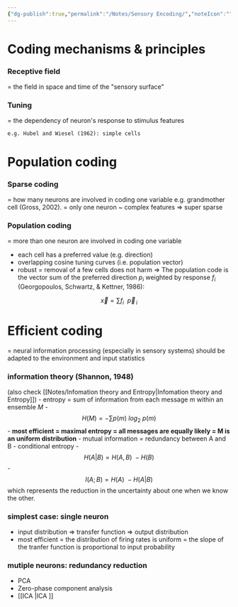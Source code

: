 ```yaml
---
{"dg-publish":true,"permalink":"/Notes/Sensory Encoding/","noteIcon":""}
---
```



# Coding mechanisms & principles

### Receptive field 
= the field in space and time of the "sensory surface"
### Tuning 
= the dependency of neuron's response to stimulus features

	e.g. Hubel and Wiesel (1962): simple cells

# Population coding
### Sparse coding 
= how many neurons are involved in coding one variable
	e.g. grandmother cell (Gross, 2002). = only one neuron ~ complex features => super sparse
### Population coding 
= more than one neuron are involved in coding one variable
- each cell has a preferred value (e.g. direction)
- overlapping cosine tuning curves (i.e. population vector)
- robust = removal of a few cells does not harm
=> The population code is the vector sum of the preferred direction $p_i$ weighted by response $f_i$ (Georgopoulos, Schwartz, & Kettner, 1986):

$$
\vec{x} = \sum{f_i \ \  \vec{p}_{\,i}}
$$

# Efficient coding 
= neural information processing (especially in sensory systems) should be adapted to the environment and input statistics
### information theory (Shannon, 1948) 
(also check  [[Notes/Infomation theory and Entropy\|Infomation theory and Entropy]])
	- entropy = sum of information from each message $m$ within an ensemble $M$
		- $$ H(M) = - \sum{p(m)\  log_2\ p(m)} $$
		-  **most efficient = maximal entropy = all messages are equally likely = M is an uniform distribution**
	- mutual information = redundancy between A and B
		- conditional entropy
		- $$ H(A|B) = H(A, B) \ - H(B)$$
		- $$I(A; B) = H(A) \ - H(A|B)$$   which represents  the reduction in the uncertainty about one when we know the other.
### simplest case:  single neuron
- input distribution => transfer function => output distribution
- most efficient = the distribution of firing rates is uniform = the slope of the tranfer function is proportional to input probability
### mutiple neurons:  redundancy reduction 
- PCA
- Zero-phase component analysis
- [[ICA \|ICA ]]